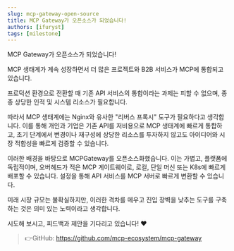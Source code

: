 ```yaml
---
slug: mcp-gateway-open-source
title: MCP Gateway가 오픈소스가 되었습니다!
authors: [ifuryst]
tags: [milestone]
---
```


MCP Gateway가 오픈소스가 되었습니다!

MCP 생태계가 계속 성장하면서 더 많은 프로젝트와 B2B 서비스가 MCP에 통합되고 있습니다.

프로덕션 환경으로 전환할 때 기존 API 서비스의 통합이라는 과제는 피할 수 없으며, 종종 상당한 인적 및 시스템 리소스가 필요합니다.

따라서 MCP 생태계에는 Nginx와 유사한 "리버스 프록시" 도구가 필요하다고 생각합니다. 이를 통해 개인과 기업은 기존 API를 저비용으로 MCP 생태계에 빠르게 통합하고, 초기 단계에서 변경이나 재구성에 상당한 리소스를 투자하지 않고도 아이디어와 시장 적합성을 빠르게 검증할 수 있습니다.

<!-- truncate -->

이러한 배경을 바탕으로 MCPGateway를 오픈소스화했습니다. 이는 가볍고, 플랫폼에 독립적이며, 오버헤드가 적은 MCP 게이트웨이로, 로컬, 단일 머신 또는 K8s에 빠르게 배포할 수 있습니다. 설정을 통해 API 서비스를 MCP 서버로 빠르게 변환할 수 있습니다.

미래 시장 규모는 불확실하지만, 이러한 격차를 메우고 진입 장벽을 낮추는 도구를 구축하는 것은 의미 있는 노력이라고 생각합니다.

시도해 보시고, 피드백과 제안을 기다리고 있습니다! ❤️

> 👉GitHub: https://github.com/mcp-ecosystem/mcp-gateway 